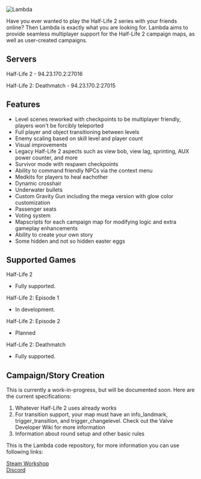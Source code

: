 ![Lambda](https://github.com/ZehMatt/Lambda/blob/develop/logo.png?raw=true)

Have you ever wanted to play the Half-Life 2 series with your friends online? Then Lambda is exactly what you are looking for. Lambda aims to provide seamless multiplayer support for the Half-Life 2 campaign maps, as well as user-created campaigns.

## Servers
Half-Life 2 - 94.23.170.2:27016 

Half-Life 2: Deathmatch - 94.23.170.2:27015

## Features
- Level scenes reworked with checkpoints to be multiplayer friendly, players won't be forcibly teleported
- Full player and object transitioning between levels
- Enemy scaling based on skill level and player count
- Visual improvements
- Legacy Half-Life 2 aspects such as view bob, view lag, sprinting, AUX power counter, and more
- Survivor mode with respawn checkpoints
- Ability to command friendly NPCs via the context menu
- Medkits for players to heal eachother
- Dynamic crosshair
- Underwater bullets
- Custom Gravity Gun including the mega version with glow color customization
- Passenger seats
- Voting system
- Mapscripts for each campaign map for modifying logic and extra gameplay enhancements
- Ability to create your own story
- Some hidden and not so hidden easter eggs

## Supported Games

Half-Life 2
- Fully supported.

Half-Life 2: Episode 1
- In development.

Half-Life 2: Episode 2
- Planned 

Half-Life 2: Deathmatch
- Fully supported.

## Campaign/Story Creation
This is currently a work-in-progress, but will be documented soon. Here are the current specifications:
1. Whatever Half-Life 2 uses already works
2. For transition support, your map must have an info_landmark, trigger_transition, and trigger_changelevel. Check out the Valve Developer Wiki for more information
3. Information about round setup and other basic rules


This is the Lambda code repository, for more information you can use following links:

[Steam Workshop](http://steamcommunity.com/sharedfiles/filedetails/?id=780244493)  
[Discord](https://discord.gg/K42JUbC)  
